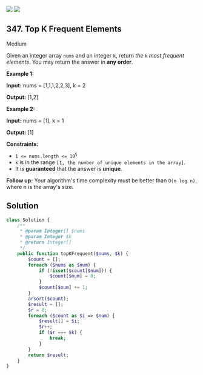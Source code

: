 [![](https://img.shields.io/github/stars/LeetCode-in-Php/LeetCode-in-Php?label=Stars&style=flat-square)](https://github.com/LeetCode-in-Php/LeetCode-in-Php)
[![](https://img.shields.io/github/forks/LeetCode-in-Php/LeetCode-in-Php?label=Fork%20me%20on%20GitHub%20&style=flat-square)](https://github.com/LeetCode-in-Php/LeetCode-in-Php/fork)

## 347\. Top K Frequent Elements

Medium

Given an integer array `nums` and an integer `k`, return _the_ `k` _most frequent elements_. You may return the answer in **any order**.

**Example 1:**

**Input:** nums = [1,1,1,2,2,3], k = 2

**Output:** [1,2]

**Example 2:**

**Input:** nums = [1], k = 1

**Output:** [1]

**Constraints:**

*   <code>1 <= nums.length <= 10<sup>5</sup></code>
*   `k` is in the range `[1, the number of unique elements in the array]`.
*   It is **guaranteed** that the answer is **unique**.

**Follow up:** Your algorithm's time complexity must be better than `O(n log n)`, where n is the array's size.

## Solution

```php
class Solution {
    /**
     * @param Integer[] $nums
     * @param Integer $k
     * @return Integer[]
     */
    public function topKFrequent($nums, $k) {
        $count = [];
        foreach ($nums as $num) {
            if (!isset($count[$num])) {
                $count[$num] = 0;
            }
            $count[$num] += 1;
        }
        arsort($count);
        $result = [];
        $r = 0;
        foreach ($count as $i => $num) {
            $result[] = $i;
            $r++;
            if ($r === $k) {
                break;
            }
        }
        return $result;
    }
}
```